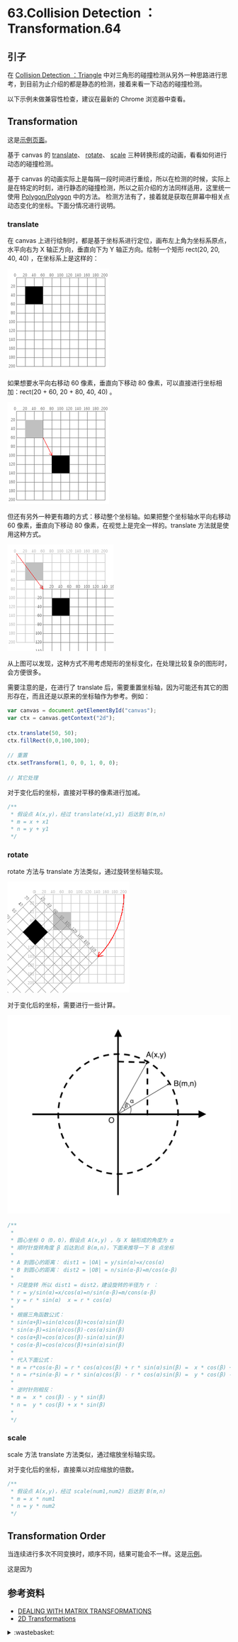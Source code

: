 # 63.Collision Detection ： Transformation.64
## <a name="start"></a> 引子
在 [Collision Detection ：Triangle][url-blog-62] 中对三角形的碰撞检测从另外一种思路进行思考，到目前为止介绍的都是静态的检测，接着来看一下动态的碰撞检测。

以下示例未做兼容性检查，建议在最新的 Chrome 浏览器中查看。

## <a name="situation1"></a> Transformation
这是[示例页面][url-lab-1]。

基于 canvas 的 [translate][url-mdn-1]、 [rotate][url-mdn-2]、 [scale][url-mdn-3] 三种转换形成的动画，看看如何进行动态的碰撞检测。

基于 canvas 的动画实际上是每隔一段时间进行重绘，所以在检测的时候，实际上是在特定的时刻，进行静态的碰撞检测，所以之前介绍的方法同样适用，这里统一使用 [Polygon/Polygon][url-blog-62-4] 中的方法。 检测方法有了，接着就是获取在屏幕中相关点动态变化的坐标。下面分情况进行说明。

### translate
在 canvas 上进行绘制时，都是基于坐标系进行定位，画布左上角为坐标系原点，水平向右为 X 轴正方向，垂直向下为 Y 轴正方向。绘制一个矩形 rect(20, 20, 40, 40) ，在坐标系上是这样的：

![63-origin][url-local-1]

如果想要水平向右移动 60 像素，垂直向下移动 80 像素，可以直接进行坐标相加：rect(20 + 60, 20 + 80, 40, 40) 。

![63-new-coord][url-local-2]

但还有另外一种更有趣的方式：移动整个坐标轴。如果把整个坐标轴水平向右移动 60 像素，垂直向下移动 80 像素，在视觉上是完全一样的。translate 方法就是使用这种方式。

![63-moved-grid][url-local-3]

从上图可以发现，这种方式不用考虑矩形的坐标变化，在处理比较复杂的图形时，会方便很多。

需要注意的是，在进行了 translate 后，需要重置坐标轴，因为可能还有其它的图形存在，而且还是以原来的坐标轴作为参考。例如：
```js
var canvas = document.getElementById("canvas");
var ctx = canvas.getContext("2d");

ctx.translate(50, 50);
ctx.fillRect(0,0,100,100);

// 重置
ctx.setTransform(1, 0, 0, 1, 0, 0);

// 其它处理

```
对于变化后的坐标，直接对平移的像素进行加减。
```js
/**
 * 假设点 A(x,y)，经过 translate(x1,y1) 后达到 B(m,n)
 * m = x + x1
 * n = y + y1
 */
```

### rotate
rotate 方法与 translate 方法类似，通过旋转坐标轴实现。

![63-rotate-grid][url-local-4]

对于变化后的坐标，需要进行一些计算。

![63-rotate-calculate][url-local-5]

```js
/**
 *
 * 圆心坐标 O（0，0），假设点 A(x,y) ，与 X 轴形成的角度为 α
 * 顺时针旋转角度 β 后达到点 B(m,n)，下面来推导一下 B 点坐标
 *
 * A 到圆心的距离： dist1 = |OA| = y/sin(α)=x/cos(α)
 * B 到圆心的距离： dist2 = |OB| = n/sin(α-β)=m/cos(α-β)
 *
 * 只是旋转 所以 dist1 = dist2，建设旋转的半径为 r ：
 * r = y/sin(α)=x/cos(α)=n/sin(α-β)=m/cons(α-β)
 * y = r * sin(α)  x = r * cos(α)
 *
 * 根据三角函数公式：
 * sin(α+β)=sin(α)cos(β)+cos(α)sin(β)
 * sin(α-β)=sin(α)cos(β)-cos(α)sin(β)
 * cos(α+β)=cos(α)cos(β)-sin(α)sin(β)
 * cos(α-β)=cos(α)cos(β)+sin(α)sin(β)
 *
 * 代入下面公式：
 * m = r*cos(α-β) = r * cos(α)cos(β) + r * sin(α)sin(β) =  x * cos(β) + y * sin(β)
 * n = r*sin(α-β) = r * sin(α)cos(β) - r * cos(α)sin(β) =  y * cos(β) - x * sin(β)
 *
 * 逆时针则相反：
 * m =  x * cos(β) - y * sin(β)
 * n =  y * cos(β) + x * sin(β)
 *
 */
```

### scale
scale 方法 translate 方法类似，通过缩放坐标轴实现。

对于变化后的坐标，直接乘以对应缩放的倍数。
```js
/**
 * 假设点 A(x,y)，经过 scale(num1,num2) 后达到 B(m,n)
 * m = x * num1
 * n = y * num2
 */
```

## Transformation Order
当连续进行多次不同变换时，顺序不同，结果可能会不一样。这是[示例][url-lab-2]。

这是因为


## <a name="reference"></a> 参考资料
- [DEALING WITH MATRIX TRANS­FORMATIONS][url-article-1]
- [2D Transformations][url-article-2]


[url-article-1]:http://www.jeffreythompson.org/collision-detection/matrix-transformations.php
[url-article-2]:https://www.processing.org/tutorials/transform2d/
[url-mdn-1]:https://developer.mozilla.org/en-US/docs/Web/API/CanvasRenderingContext2D/translate
[url-mdn-2]:https://developer.mozilla.org/en-US/docs/Web/API/CanvasRenderingContext2D/rotate
[url-mdn-3]:https://developer.mozilla.org/en-US/docs/Web/API/CanvasRenderingContext2D/scale


[url-blog-62]:https://github.com/XXHolic/blog/issues/63
[url-blog-62-4]:https://github.com/XXHolic/blog/issues/63#situation5

[url-lab-1]:https://xxholic.github.io/lab/blog/63/translate-rotate.html
[url-lab-2]:https://xxholic.github.io/lab/blog/63/translate-order.html


[url-local-1]:./images/63/original.png
[url-local-2]:./images/63/new-coord.png
[url-local-3]:./images/63/moved-grid.png
[url-local-4]:./images/63/rotated-grid.png
[url-local-5]:./images/63/rotate-calculate.png

<details>
<summary>:wastebasket:</summary>

无忧无虑的秘诀

![62-poster][url-local-poster]

</details>

[url-local-poster]:./images/62/poster.png

